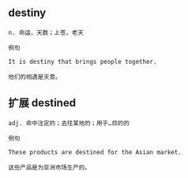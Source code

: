 ## destiny
```
n. 命运，天数；上苍，老天

例句

It is destiny that brings people together.

他们的相遇是天意。
```
## 扩展 destined
```
adj. 命中注定的；去往某地的；用于…目的的

例句

These products are destined for the Asian market.

这些产品是为亚洲市场生产的。
```
